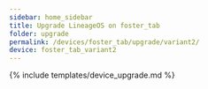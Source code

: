 ```yaml
---
sidebar: home_sidebar
title: Upgrade LineageOS on foster_tab
folder: upgrade
permalink: /devices/foster_tab/upgrade/variant2/
device: foster_tab_variant2
---
```

{% include templates/device_upgrade.md %}
